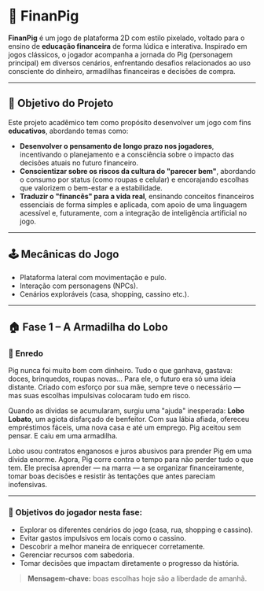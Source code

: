 # 🐷 FinanPig

**FinanPig** é um jogo de plataforma 2D com estilo pixelado, voltado para o ensino de **educação financeira** de forma lúdica e interativa. Inspirado em jogos clássicos, o jogador acompanha a jornada do Pig (personagem principal) em diversos cenários, enfrentando desafios relacionados ao uso consciente do dinheiro, armadilhas financeiras e decisões de compra.

---

## 🎯 Objetivo do Projeto

Este projeto acadêmico tem como propósito desenvolver um jogo com fins **educativos**, abordando temas como:

- **Desenvolver o pensamento de longo prazo nos jogadores**, incentivando o planejamento e a consciência sobre o impacto das decisões atuais no futuro financeiro.
- **Conscientizar sobre os riscos da cultura do "parecer bem"**, abordando o consumo por status (como roupas e celular) e encorajando escolhas que valorizem o bem-estar e a estabilidade.
- **Traduzir o "financês" para a vida real**, ensinando conceitos financeiros essenciais de forma simples e aplicada, com apoio de uma linguagem acessível e, futuramente, com a integração de inteligência artificial no jogo.

---

## 🕹️ Mecânicas do Jogo

- Plataforma lateral com movimentação e pulo.
- Interação com personagens (NPCs).
- Cenários exploráveis (casa, shopping, cassino etc.).

---

## 🏠 Fase 1 – A Armadilha do Lobo

### 📖 Enredo

Pig nunca foi muito bom com dinheiro. Tudo o que ganhava, gastava: doces, brinquedos, roupas novas... Para ele, o futuro era só uma ideia distante. Criado com esforço por sua mãe, sempre teve o necessário — mas suas escolhas impulsivas colocaram tudo em risco.

Quando as dívidas se acumularam, surgiu uma "ajuda" inesperada: **Lobo Lobato**, um agiota disfarçado de benfeitor. Com sua lábia afiada, ofereceu empréstimos fáceis, uma nova casa e até um emprego. Pig aceitou sem pensar. E caiu em uma armadilha.

Lobo usou contratos enganosos e juros abusivos para prender Pig em uma dívida enorme. Agora, Pig corre contra o tempo para não perder tudo o que tem. Ele precisa aprender — na marra — a se organizar financeiramente, tomar boas decisões e resistir às tentações que antes pareciam inofensivas.

---

### 🎯 Objetivos do jogador nesta fase:

- Explorar os diferentes cenários do jogo (casa, rua, shopping e cassino).
- Evitar gastos impulsivos em locais como o cassino.
- Descobrir a melhor maneira de enriquecer corretamente.
- Gerenciar recursos com sabedoria.
- Tomar decisões que impactam diretamente o progresso da história.

> **Mensagem-chave:** boas escolhas hoje são a liberdade de amanhã.
